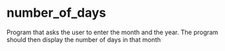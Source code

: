 # number_of_days
Program that asks the user to enter the month and the year.  The program should then display the number of days in that month
